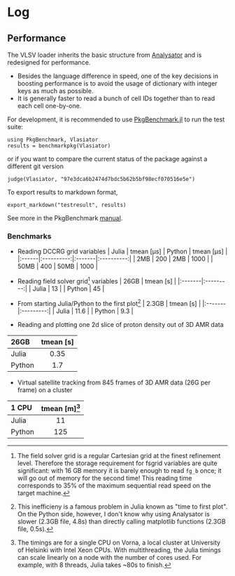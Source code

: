 # Log

## Performance

The VLSV loader inherits the basic structure from [Analysator](https://github.com/fmihpc/analysator) and is redesigned for performance.

* Besides the language difference in speed, one of the key decisions in boosting performance is to avoid the usage of dictionary with integer keys as much as possible.
* It is generally faster to read a bunch of cell IDs together than to read each cell one-by-one.

For development, it is recommended to use [PkgBenchmark.jl](https://github.com/JuliaCI/PkgBenchmark.jl) to run the test suite:
```
using PkgBenchmark, Vlasiator
results = benchmarkpkg(Vlasiator)
```
or if you want to compare the current status of the package against a different git version
```
judge(Vlasiator, "97e3dca6b2474d7bdc5b62b5bf98ecf070516e5e")
```
To export results to markdown format,
```
export_markdown("testresult", results)
```
See more in the PkgBenchmark [manual](https://juliaci.github.io/PkgBenchmark.jl/dev/).

### Benchmarks

* Reading DCCRG grid variables
| Julia | tmean [μs] | Python | tmean [μs] |
|:------|:----------:|:-------|:----------:|
| 2MB  | 200 | 2MB  | 1000   |
| 50MB | 400 | 50MB | 1000   |

* Reading field solver grid[^1] variables
| 26GB   | tmean [s] |
|:-------|:---------:|
| Julia  | 13   |
| Python | 45   |

[^1]: The field solver grid is a regular Cartesian grid at the finest refinement level. Therefore the storage requirement for fsgrid variables are quite significant: with 16 GB memory it is barely enough to read `fg_b` once; it will go out of memory for the second time! This reading time corresponds to 35% of the maximum sequential read speed on the target machine.

* From starting Julia/Python to the first plot[^2]
| 2.3GB  | tmean [s] |
|:-------|:---------:|
| Julia  | 11.6  |
| Python | 9.3   |

[^2]: This inefficieny is a famous problem in Julia known as "time to first plot". On the Python side, however, I don't know why using Analysator is slower (2.3GB file, 4.8s) than directly calling matplotlib functions (2.3GB file, 0.5s).

* Reading and plotting one 2d slice of proton density out of 3D AMR data

| 26GB   | tmean [s] |
|:-------|:---------:|
| Julia  | 0.35  |
| Python | 1.7   |

* Virtual satellite tracking from 845 frames of 3D AMR data (26G per frame) on a cluster

| 1 CPU   | tmean [m][^3] |
|:-------|:---------:|
| Julia  | 11    |
| Python | 125   |

[^3]: The timings are for a single CPU on Vorna, a local cluster at University of Helsinki with Intel Xeon CPUs. With multithreading, the Julia timings can scale linearly on a node with the number of cores used. For example, with 8 threads, Julia takes ~80s to finish.